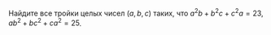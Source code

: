 Найдите  все  тройки  целых  чисел $\left( a,b,c \right)$  таких,  что ${{a}^{2}}b+{{b}^{2}}c+{{c}^{2}}a=23$, $a{{b}^{2}}+b{{c}^{2}}+c{{a}^{2}}=25$.